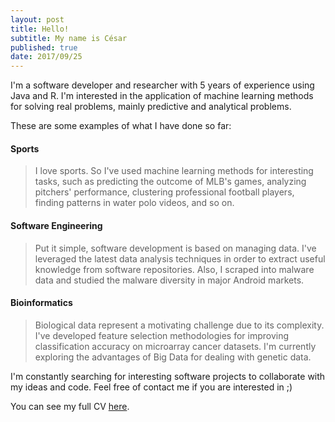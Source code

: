```yaml
---
layout: post
title: Hello!
subtitle: My name is César
published: true
date: 2017/09/25
---
```


I'm a software developer and researcher with 5 years of experience using Java and R. I'm interested in the application of machine learning methods for solving real problems, mainly predictive and analytical problems.

These are some examples of what I have done so far:

#### Sports

>I love sports. So I've used machine learning methods for interesting tasks, such as predicting the outcome of MLB's games, analyzing pitchers' performance, clustering professional football players, finding patterns in water polo videos, and so on.

#### Software Engineering

>Put it simple, software development is based on managing data. I've leveraged the latest data analysis techniques in order to extract useful knowledge from software repositories. Also, I scraped into malware data and studied the malware diversity in major Android markets.

#### Bioinformatics

>Biological data represent a motivating challenge due to its complexity. I've developed feature selection methodologies for improving classification accuracy on microarray cancer datasets. I'm currently exploring the advantages of Big Data for dealing with genetic data.

I'm constantly searching for interesting software projects to collaborate with my ideas and code. Feel free of contact me if you are interested in ;)

You can see my full CV [here](https://cesarsotovalero.github.io/files/C-Soto-Valero-CV.pdf).


